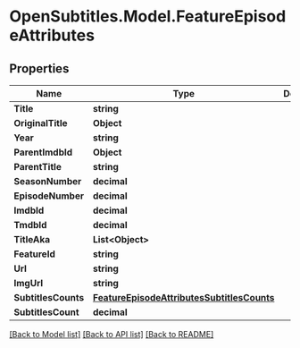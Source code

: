 
# OpenSubtitles.Model.FeatureEpisodeAttributes

## Properties

Name | Type | Description | Notes
------------ | ------------- | ------------- | -------------
**Title** | **string** |  | 
**OriginalTitle** | **Object** |  | [optional] 
**Year** | **string** |  | 
**ParentImdbId** | **Object** |  | [optional] 
**ParentTitle** | **string** |  | 
**SeasonNumber** | **decimal** |  | 
**EpisodeNumber** | **decimal** |  | 
**ImdbId** | **decimal** |  | 
**TmdbId** | **decimal** |  | 
**TitleAka** | **List&lt;Object&gt;** |  | 
**FeatureId** | **string** |  | 
**Url** | **string** |  | 
**ImgUrl** | **string** |  | 
**SubtitlesCounts** | [**FeatureEpisodeAttributesSubtitlesCounts**](FeatureEpisodeAttributesSubtitlesCounts.md) |  | 
**SubtitlesCount** | **decimal** |  | 

[[Back to Model list]](../README.md#documentation-for-models)
[[Back to API list]](../README.md#documentation-for-api-endpoints)
[[Back to README]](../README.md)

